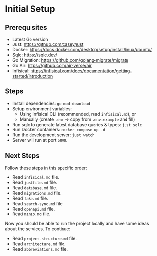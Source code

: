 # Initial Setup

## Prerequisites

- Latest Go version
- Just: https://github.com/casey/just
- Docker: https://docs.docker.com/desktop/setup/install/linux/ubuntu/
- Sqlc: https://sqlc.dev/
- Go Migration: https://github.com/golang-migrate/migrate
- Go Air: https://github.com/air-verse/air
- Infisical: https://infisical.com/docs/documentation/getting-started/introduction

## Steps

- Install dependencies: `go mod download`
- Setup environment variables:
  - Using Infisical CLI (recommended, read `infisical.md`), or
  - Manually (create `.env` => copy from `.env.example` and fill)
- Run sqlc to generate latest database queries & types: `just sqlc`
- Run Docker containers: `docker compose up -d`
- Run the development server: `just watch`
- Server will run at port `5000`.

## Next Steps

Follow these steps in this specific order:

- Read `infisical.md` file.
- Read `justfile.md` file.
- Read `database.md` file.
- Read `migrations.md` file.
- Read `fake.md` file.
- Read `search-sync.md` file.
- Read `openapi.md` file.
- Read `minio.md` file.

Now you should be able to run the project locally and have some ideas about the services. To continue:

- Read `project-structure.md` file.
- Read `architecture.md` file.
- Read `abbreviations.md` file.
